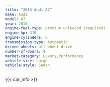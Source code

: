 ```yaml
---
title: "2015 Audi A7"
make: Audi
model: A7
year: 2015
engine-fuel-type: premium unleaded (required)
engine-hp: 310
engine-cylinders: 6
transmission-type: Automatic
driven-wheels: all wheel drive
number-of-doors: 4
market-category: Luxury,Performance
vehicle-size: Large
vehicle-style: Sedan
---
```


{{< car_info >}}

